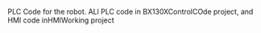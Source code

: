 PLC Code for the robot. ALl PLC code in BX130XControlCOde project, and HMI code inHMIWorking project
